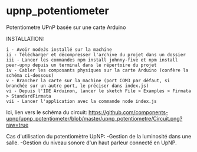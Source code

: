 # upnp_potentiometer
Potentiometre UPnP basée sur une carte Arduino

INSTALLATION:

    i - Avoir nodeJs installé sur la machine
    ii - Télécharger et décompresser l'archive du projet dans un dossier
    iii - Lancer les commandes npm install johnny-five et npm install peer-upnp depuis un terminal dans le répertoire du projet
    iv - Cabler les composants physiques sur la carte Arduino (confère la schéma ci-dessous)
    v - Brancher la carte sur la machine (port COM3 par défaut, si branchée sur un autre port, le préciser dans index.js)
    vi - Depuis l'IDE Arduinon, lancer le sketch File > Examples > Firmata > StandardFirmata
    vii - Lancer l'application avec la commande node index.js
    
Ici, lien vers le schéma du circuit:
https://github.com/components-upnp/upnp_potentiometer/blob/master/upnp_potentiometre/Circuit.png?raw=true



Cas d'utilisation du potentiomètre UpNP:
    -Gestion de la luminosité dans une salle.
    -Gestion du niveau sonore d'un haut parleur connecté en UpNP.
